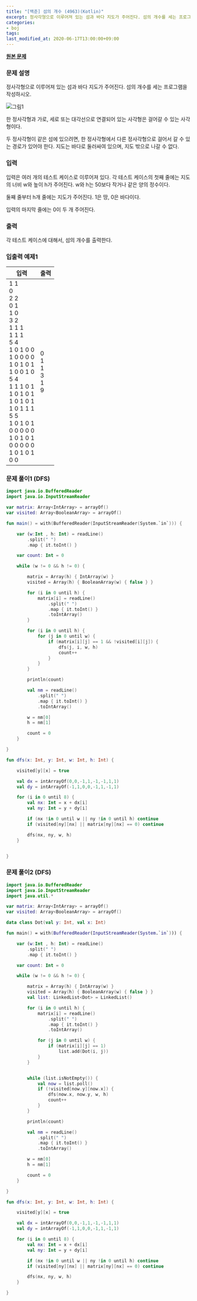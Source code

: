 ```yaml
---
title: "[백준] 섬의 개수 (4963)(Kotlin)"
excerpt: 정사각형으로 이루어져 있는 섬과 바다 지도가 주어진다. 섬의 개수를 세는 프로그램을 작성하시오.
categories:
- boj
tags:
last_modified_at: 2020-06-17T13:00:00+09:00
---
```


**[원본 문제](https://www.acmicpc.net/problem/4963)**

### 문제 설명

정사각형으로 이루어져 있는 섬과 바다 지도가 주어진다. 섬의 개수를 세는 프로그램을 작성하시오.

![그림1](https://www.acmicpc.net/upload/images/island.png)

한 정사각형과 가로, 세로 또는 대각선으로 연결되어 있는 사각형은 걸어갈 수 있는 사각형이다.

두 정사각형이 같은 섬에 있으려면, 한 정사각형에서 다른 정사각형으로 걸어서 갈 수 있는 경로가 있어야 한다. 지도는 바다로 둘러싸여 있으며, 지도 밖으로 나갈 수 없다.

### 입력

입력은 여러 개의 테스트 케이스로 이루어져 있다. 각 테스트 케이스의 첫째 줄에는 지도의 너비 w와 높이 h가 주어진다. w와 h는 50보다 작거나 같은 양의 정수이다.

둘째 줄부터 h개 줄에는 지도가 주어진다. 1은 땅, 0은 바다이다.

입력의 마지막 줄에는 0이 두 개 주어진다.

### 출력

각 테스트 케이스에 대해서, 섬의 개수를 출력한다.


### 입출력 예제1

|입력|출력|
|-----|-----|
|1 1<br>0<br>2 2<br>0 1<br>1 0<br>3 2<br>1 1 1<br>1 1 1<br>5 4<br>1 0 1 0 0<br>1 0 0 0 0<br>1 0 1 0 1<br>1 0 0 1 0<br>5 4<br>1 1 1 0 1<br>1 0 1 0 1<br>1 0 1 0 1<br>1 0 1 1 1<br>5 5<br>1 0 1 0 1<br>0 0 0 0 0<br>1 0 1 0 1<br>0 0 0 0 0<br>1 0 1 0 1<br>0 0|0<br>1<br>1<br>3<br>1<br>9|


### 문제 풀이1 (DFS)

```kotlin
import java.io.BufferedReader
import java.io.InputStreamReader

var matrix: Array<IntArray> = arrayOf()
var visited: Array<BooleanArray> = arrayOf()

fun main() = with(BufferedReader(InputStreamReader(System.`in`))) {

    var (w:Int , h: Int) = readLine()
        .split(" ")
        .map { it.toInt() }

    var count: Int = 0

    while (w != 0 && h != 0) {

        matrix = Array(h) { IntArray(w) }
        visited = Array(h) { BooleanArray(w) { false } }

        for (i in 0 until h) {
            matrix[i] = readLine()
                .split(" ")
                .map { it.toInt() }
                .toIntArray()
        }

        for (i in 0 until h) {
            for (j in 0 until w) {
                if (matrix[i][j] == 1 && !visited[i][j]) {
                    dfs(j, i, w, h)
                    count++
                }
            }
        }

        println(count)

        val nm = readLine()
            .split(" ")
            .map { it.toInt() }
            .toIntArray()

        w = nm[0]
        h = nm[1]

        count = 0
    }

}

fun dfs(x: Int, y: Int, w: Int, h: Int) {

    visited[y][x] = true

    val dx = intArrayOf(0,0,-1,1,-1,-1,1,1)
    val dy = intArrayOf(-1,1,0,0,-1,1,-1,1)

    for (i in 0 until 8) {
        val nx: Int = x + dx[i]
        val ny: Int = y + dy[i]

        if (nx !in 0 until w || ny !in 0 until h) continue
        if (visited[ny][nx] || matrix[ny][nx] == 0) continue

        dfs(nx, ny, w, h)
    }


}
```


### 문제 풀이2 (DFS)
```kotlin
import java.io.BufferedReader
import java.io.InputStreamReader
import java.util.*

var matrix: Array<IntArray> = arrayOf()
var visited: Array<BooleanArray> = arrayOf()

data class Dot(val y: Int, val x: Int)

fun main() = with(BufferedReader(InputStreamReader(System.`in`))) {

    var (w:Int , h: Int) = readLine()
        .split(" ")
        .map { it.toInt() }

    var count: Int = 0

    while (w != 0 && h != 0) {

        matrix = Array(h) { IntArray(w) }
        visited = Array(h) { BooleanArray(w) { false } }
        val list: LinkedList<Dot> = LinkedList()

        for (i in 0 until h) {
            matrix[i] = readLine()
                .split(" ")
                .map { it.toInt() }
                .toIntArray()

            for (j in 0 until w) {
                if (matrix[i][j] == 1)
                    list.add(Dot(i, j))
            }
        }


        while (list.isNotEmpty()) {
            val now = list.poll()
            if (!visited[now.y][now.x]) {
                dfs(now.x, now.y, w, h)
                count++
            }
        }

        println(count)

        val nm = readLine()
            .split(" ")
            .map { it.toInt() }
            .toIntArray()

        w = nm[0]
        h = nm[1]

        count = 0
    }

}

fun dfs(x: Int, y: Int, w: Int, h: Int) {

    visited[y][x] = true

    val dx = intArrayOf(0,0,-1,1,-1,-1,1,1)
    val dy = intArrayOf(-1,1,0,0,-1,1,-1,1)

    for (i in 0 until 8) {
        val nx: Int = x + dx[i]
        val ny: Int = y + dy[i]

        if (nx !in 0 until w || ny !in 0 until h) continue
        if (visited[ny][nx] || matrix[ny][nx] == 0) continue

        dfs(nx, ny, w, h)
    }

}
```
